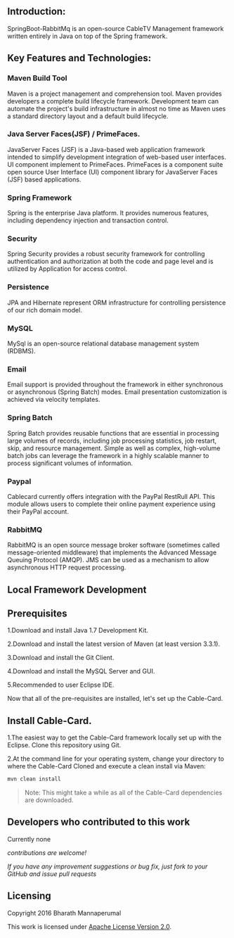 
## Introduction:

 SpringBoot-RabbitMq is an open-source CableTV Management framework written entirely in Java on top of the Spring framework.

## Key Features and Technologies: 

### Maven Build Tool

Maven is a project management and comprehension tool. Maven provides developers a complete build lifecycle framework. Development team can automate the project's build infrastructure in almost no time as Maven uses a standard directory layout and a default build lifecycle. 

### Java Server Faces(JSF) / PrimeFaces.

JavaServer Faces (JSF) is a Java-based web application framework intended to simplify development integration of web-based user interfaces. UI component implement to  PrimeFaces. PrimeFaces is a component suite open source User Interface (UI) component library for JavaServer Faces (JSF) based applications.

### Spring Framework

Spring is the enterprise Java platform. It provides numerous features, including dependency injection and transaction control.

### Security

Spring Security provides a robust security framework for controlling authentication and authorization at both the code and page level and is utilized by Application for access control.

### Persistence

JPA and Hibernate represent ORM infrastructure for controlling persistence of our rich domain model.

### MySQL 

 MySql is an open-source relational database management system (RDBMS). 
 
### Email

Email support is provided throughout the framework in either synchronous or asynchronous (Spring Batch) modes. Email presentation customization is achieved via velocity templates.

### Spring Batch 

Spring Batch provides reusable functions that are essential in processing large volumes of records, including job processing statistics, job restart, skip, and resource management. Simple as well as complex, high-volume batch jobs can leverage the framework in a highly scalable manner to process significant volumes of information.

### Paypal 

Cablecard currently offers integration with the PayPal RestRull API. This module allows users to complete their online payment experience using their PayPal account.

### RabbitMQ 

RabbitMQ is an open source message broker software (sometimes called message-oriented middleware) that implements the Advanced Message Queuing Protocol (AMQP). JMS can be used as a mechanism to allow asynchronous HTTP request processing.


## Local Framework Development


## Prerequisites

1.Download and install Java 1.7 Development Kit.

2.Download and install the latest version of Maven (at least version 3.3.1).

3.Download and install the Git Client.

4.Download and install the MySQL Server and GUI.

5.Recommended to user Eclipse IDE.


Now that all of the pre-requisites are installed, let's set up the Cable-Card.

## Install Cable-Card.

1.The easiest way to get the Cable-Card framework locally set up with the Eclipse. Clone this repository using Git.

2.At the command line for your operating system, change your directory to where the Cable-Card Cloned and execute a clean install via Maven:


```sh
mvn clean install
```


> Note: This might take a while as all of the Cable-Card dependencies are downloaded.


## Developers who contributed to this work

Currently none

*contributions are welcome!* 

*If you have any improvement suggestions or bug fix, just fork to your GitHub and issue pull requests*

## Licensing

Copyright 2016 Bharath Mannaperumal

This work is licensed under <a rel="license" href="http://www.apache.org/licenses/LICENSE-2.0">Apache License Version 2.0</a>.








